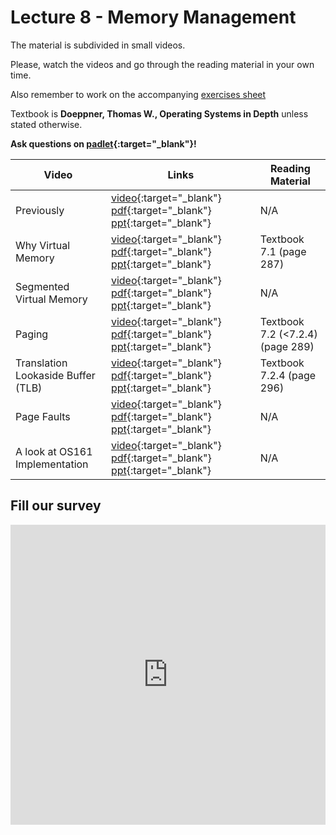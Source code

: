# Lecture 8 - Memory Management

The material is subdivided in small videos.

Please, watch the videos and go through the reading material in your own time.

Also remember to work on the accompanying [exercises sheet](../exercises/EXERCISES8.html)

Textbook is **Doeppner, Thomas W., Operating Systems in Depth** unless stated otherwise.

**Ask questions on [padlet](https://uob.padlet.org/sanjayrawat/jv0uylswqwh3mga0){:target="_blank"}!**

| Video                   | Links                     |        Reading Material                                                                                                                                                                                      |
|-------------------------|---------------------------|----------------------------------------------------------------------------------------------------------------------------------------------------------------------------------------------|
| Previously | [video](){:target="_blank"}  [pdf](){:target="_blank"}  [ppt](){:target="_blank"}  | N/A |
| Why Virtual Memory | [video](){:target="_blank"}  [pdf](){:target="_blank"}  [ppt](){:target="_blank"}  | Textbook 7.1 (page 287) |
| Segmented Virtual Memory | [video](){:target="_blank"}  [pdf](){:target="_blank"}  [ppt](){:target="_blank"}  | N/A |
| Paging | [video](){:target="_blank"}  [pdf](){:target="_blank"}  [ppt](){:target="_blank"}  | Textbook 7.2 (<7.2.4) (page 289) |
| Translation Lookaside Buffer (TLB) | [video](){:target="_blank"}  [pdf](){:target="_blank"}  [ppt](){:target="_blank"}  | Textbook 7.2.4 (page 296) |
| Page Faults | [video](){:target="_blank"}  [pdf](){:target="_blank"}  [ppt](){:target="_blank"}  | N/A |
| A look at OS161 Implementation | [video](){:target="_blank"}  [pdf](){:target="_blank"}  [ppt](){:target="_blank"}  | N/A |

## Fill our survey

<iframe width="640px" height= "480px" src= "https://forms.office.com/Pages/ResponsePage.aspx?id=MH_ksn3NTkql2rGM8aQVG5N9pWWUNd5Khd6GR62JgsZUMEZKRUhXRklNT1VKMTJaV0taWkFZUlhPSC4u&embed=true" frameborder= "0" marginwidth= "0" marginheight= "0" style= "border: none; max-width:100%; max-height:100vh" allowfullscreen webkitallowfullscreen mozallowfullscreen msallowfullscreen> </iframe>
